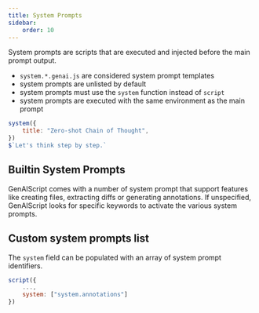 ```yaml
---
title: System Prompts
sidebar:
    order: 10
---
```


System prompts are scripts that are executed and injected before the main prompt output.

-   `system.*.genai.js` are considered system prompt templates
-   system prompts are unlisted by default
-   system prompts must use the `system` function instead of `script`
-   system prompts are executed with the same environment as the main prompt

```js title="system.zscot.genai.js" "system"
system({
    title: "Zero-shot Chain of Thought",
})
$`Let's think step by step.`
```

## Builtin System Prompts

GenAIScript comes with a number of system prompt that support features like creating files, extracting diffs or
generating annotations. If unspecified, GenAIScript looks for specific keywords to activate the various system prompts.

## Custom system prompts list

The `system` field can be populated with an array of system prompt identifiers.

```js "system"
script({
    ...,
    system: ["system.annotations"]
})
```
